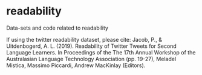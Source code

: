 # readability
Data-sets and code related to readability


If using the twitter readability dataset, please cite:
Jacob, P., & Uitdenbogerd, A. L. (2019). Readability of Twitter Tweets for Second Language Learners. In Proceedings of the The 17th Annual Workshop of the Australasian Language Technology Association (pp. 19-27), Meladel Mistica, Massimo Piccardi, Andrew MacKinlay (Editors).
